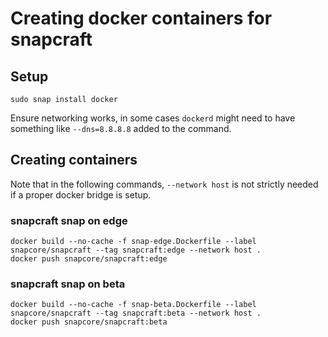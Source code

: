 # Creating docker containers for snapcraft

## Setup

    sudo snap install docker

Ensure networking works, in some cases `dockerd` might need to have something
like `--dns=8.8.8.8` added to the command.

## Creating containers

Note that in the following commands, `--network host` is not strictly needed
if a proper docker bridge is setup.

### snapcraft snap on edge

    docker build --no-cache -f snap-edge.Dockerfile --label snapcore/snapcraft --tag snapcraft:edge --network host .
    docker push snapcore/snapcraft:edge

### snapcraft snap on beta

    docker build --no-cache -f snap-beta.Dockerfile --label snapcore/snapcraft --tag snapcraft:beta --network host .
    docker push snapcore/snapcraft:beta
